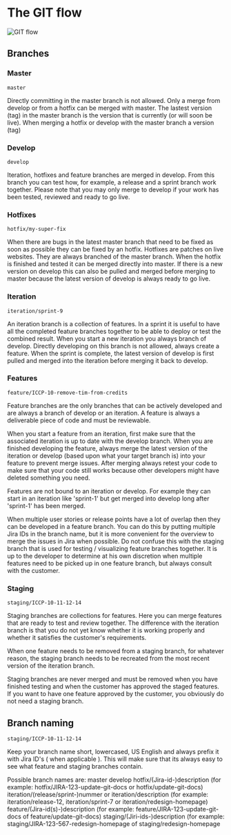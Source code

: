 # The GIT flow

![GIT flow](attachments/git-flow-aanzee)

## Branches

### Master
`master`

Directly committing in the master branch is not allowed. Only a merge from develop or from a hotfix can be merged with master. The lastest version (tag) in the master branch is the version that is currently (or will soon be live). When merging a hotfix or develop with the master branch a version (tag)

### Develop
`develop`

Iteration, hotfixes and feature branches are merged in develop. From this branch you can test how, for example, a release and a sprint branch work together. Please note that you may only merge to develop if your work has been tested, reviewed and ready to go live.

### Hotfixes
`hotfix/my-super-fix`

When there are bugs in the latest master branch that need to be fixed as soon as possible they can be fixed by an hotfix. Hotfixes are patches on live websites. They are always branched of the master branch. When the hotfix is finished and tested it can be merged directly into master. If there is a new version on develop this can also be pulled and merged before merging to master because the latest version of develop is always ready to go live.

### Iteration
`iteration/sprint-9`

An iteration branch is a collection of features. In a sprint it is useful to have all the completed feature branches together to be able to deploy or test the combined result. When you start a new iteration you always branch of develop. Directly developing on this branch is not allowed, always create a feature. When the sprint is complete, the latest version of develop is first pulled and merged into the iteration before merging it back to develop.

### Features
`feature/ICCP-10-remove-tim-from-credits`

Feature branches are the only branches that can be actively developed and are always a branch of develop or an iteration. A feature is always a deliverable piece of code and must be reviewable.

When you start a feature from an iteration, first make sure that the associated iteration is up to date with the develop branch. When you are finished developing the feature, always merge the latest version of the iteration or develop (based upon what your target branch is) into your feature to prevent merge issues. After merging always retest your code to make sure that your code still works because other developers might have deleted something you need.

Features are not bound to an iteration or develop. For example they can start in an iteration like 'sprint-1' but get merged into develop long after 'sprint-1' has been merged.

When multiple user stories or release points have a lot of overlap then they can be developed in a feature branch. You can do this by putting multiple Jira IDs in the branch name, but it is more convenient for the overview to merge the issues in Jira when possible. Do not confuse this with the staging branch that is used for testing / visualizing feature branches together. It is up to the developer to determine at his own discretion when multiple features need to be picked up in one feature branch, but always consult with the customer.

### Staging
`staging/ICCP-10-11-12-14`

Staging branches are collections for features. Here you can merge features that are ready to test and review together. The difference with the iteration branch is that you do not yet know whether it is working properly and whether it satisfies the customer's requirements.

When one feature needs to be removed from a staging branch, for whatever reason, the staging branch needs to be recreated from the most recent version of the iteration branch.

Staging branches are never merged and must be removed when you have finished testing and when the customer has approved the staged features. If you want to have one feature approved by the customer, you obviously do not need a staging branch.

## Branch naming
`staging/ICCP-10-11-12-14`

Keep your branch name short, lowercased, US English and always prefix it with Jira ID's ( when applicable ). This will make sure that its always easy to see what feature and staging branches contain.

Possible branch names are:
master
develop
hotfix/(Jira-id-)description (for example: hotfix/JIRA-123-update-git-docs or hotfix/update-git-docs)
iteration/(release/sprint-)nummer or iteration/description (for example: iteration/release-12, iteration/sprint-7 or iteration/redesign-homepage)
feature/(Jira-id(s)-)description (for example: feature/JIRA-123-update-git-docs of feature/update-git-docs)
staging/(Jiri-ids-)description (for example: staging/JIRA-123-567-redesign-homepage of staging/redesign-homepage
